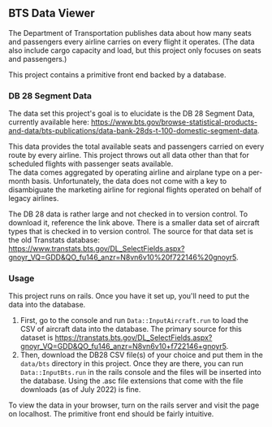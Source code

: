 ## BTS Data Viewer

The Department of Transportation publishes data about how many seats and passengers every airline carries on every flight it operates.  (The data also include cargo capacity and load, but this project only focuses on seats and passengers.)

This project contains a primitive front end backed by a database.

### DB 28 Segment Data

The data set this project's goal is to elucidate is the DB 28 Segment Data, currently available here: https://www.bts.gov/browse-statistical-products-and-data/bts-publications/data-bank-28ds-t-100-domestic-segment-data.

This data provides the total available seats and passengers carried on every route by every airline.  This project throws out all data other than that for scheduled flights with passenger seats available.  
The data comes aggregated by operating airline and airplane type on a per-month basis.  Unfortunately, the data does not come with a key to disambiguate the marketing airline for regional flights operated on
behalf of legacy airlines.  

The DB 28 data is rather large and not checked in to version control.  To download it, reference the link above.  There is a smaller data set of aircraft types that is checked in to version control.  The source for
that data set is the old Transtats database: https://www.transtats.bts.gov/DL_SelectFields.aspx?gnoyr_VQ=GDD&QO_fu146_anzr=N8vn6v10%20f722146%20gnoyr5.  

### Usage

This project runs on rails.  Once you have it set up, you'll need to put the data into the database.  

1. First, go to the console and run `Data::InputAircraft.run` to load the CSV of aircraft data into the database.  The primary source for this dataset is https://transtats.bts.gov/DL_SelectFields.aspx?gnoyr_VQ=GDD&QO_fu146_anzr=N8vn6v10+f722146+gnoyr5.
1. Then, download the DB28 CSV file(s) of your choice and put them in the `data/bts` directory in this project.  Once they are there, you can run `Data::InputBts.run` in the rails console and the files will be
inserted into the database.  Using the .asc file extensions that come with the file downloads (as of July 2022) is fine.

To view the data in your browser, turn on the rails server and visit the page on localhost.  The primitive front end should be fairly intuitive.
